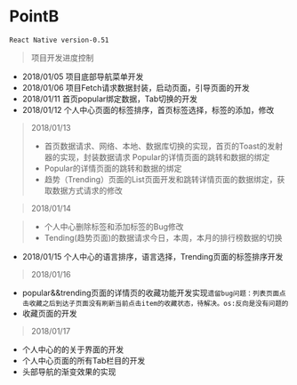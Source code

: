 # PointB 
`React Native version-0.51`
 > 项目开发进度控制
- 2018/01/05 项目底部导航菜单开发
- 2018/01/06 项目Fetch请求数据封装，启动页面，引导页面的开发
- 2018/01/11 首页popular绑定数据，Tab切换的开发
- 2018/01/12 个人中心页面的标签排序，首页标签选择，标签的添加，修改
> 2018/01/13
> - 首页数据请求、网络、本地、数据库切换的实现，首页的Toast的发射器的实现，封装数据请求
Popular的详情页面的跳转和数据的绑定
> - Popular的详情页面的跳转和数据的绑定
> - 趋势（Trending）页面的List页面开发和跳转详情页面的数据绑定，获取数据方式请求的修改

> 2018/01/14

> - 个人中心删除标签和添加标签的Bug修改
> - Tending(趋势页面)的数据请求今日，本周，本月的排行榜数据的切换
  - 2018/01/15 个人中心的语言排序，语言选择，Trending页面的标签排序开发
  
> 2018/01/16
  - popular&&trending页面的详情页的收藏功能开发实现`遗留bug问题：列表页面点击收藏之后到达子页面没有刷新当前点击item的收藏状态，待解决。os:反向是没有问题的`
  - 收藏页面的开发
> 2018/01/17
  - 个人中心的的关于界面的开发
  - 个人中心页面的所有Tab栏目的开发 
  - 头部导航的渐变效果的实现 